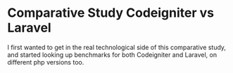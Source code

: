 # Comparative Study Codeigniter vs Laravel
I first wanted to get in the real technological side of this comparative study, and started looking up benchmarks for both Codeigniter and Laravel, on different php versions too. 
